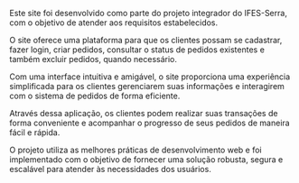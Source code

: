 Este site foi desenvolvido como parte do projeto integrador do IFES-Serra, com o objetivo de atender aos requisitos estabelecidos.

O site oferece uma plataforma para que os clientes possam se cadastrar, fazer login, criar pedidos, consultar o status de pedidos existentes e também excluir pedidos, quando necessário.

Com uma interface intuitiva e amigável, o site proporciona uma experiência simplificada para os clientes gerenciarem suas informações e interagirem com o sistema de pedidos de forma eficiente.

Através dessa aplicação, os clientes podem realizar suas transações de forma conveniente e acompanhar o progresso de seus pedidos de maneira fácil e rápida.

O projeto utiliza as melhores práticas de desenvolvimento web e foi implementado com o objetivo de fornecer uma solução robusta, segura e escalável para atender às necessidades dos usuários.
